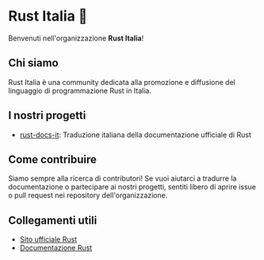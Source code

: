 # Rust Italia 🦀

Benvenuti nell'organizzazione **Rust Italia**!

## Chi siamo

Rust Italia è una community dedicata alla promozione e diffusione del linguaggio di programmazione Rust in Italia.

## I nostri progetti

- [rust-docs-it](https://github.com/rust-ita/rust-docs-it): Traduzione italiana della documentazione ufficiale di Rust

## Come contribuire

Siamo sempre alla ricerca di contributori! Se vuoi aiutarci a tradurre la documentazione o partecipare ai nostri progetti, sentiti libero di aprire issue o pull request nei repository dell'organizzazione.

## Collegamenti utili

- [Sito ufficiale Rust](https://www.rust-lang.org/)
- [Documentazione Rust](https://doc.rust-lang.org/)

